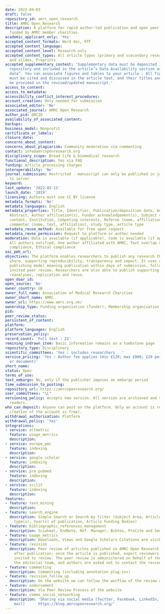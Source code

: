 ```yaml
---
date: 2022-04-03
draft: false
repository_id: amrc_open_research
title: AMRC Open Research
description: A platform for rapid author-led publication and open peer review of research
  funded by AMRC member charities
academic_applicant_only: 'Yes'
accepted_content_formats: Word doc, RTF
accepted_content_language:
accepted_content_level: Research only
accepted_content_types: All article types (primary and scecondary research), posters
  and slides, Preprints
accepted_supplementary_content: 'Supplementary data must be deposited in an approved
  repository and included in the article’s Data Availability section as “Extended
  data”. You can associate figures and tables to your article : All figures and tables
  must be cited and discussed in the article text, and their titles and legends should
  be provided in the revised/updated manuscript.'
access_to_content:
access_to_metadata:
accessibility_conflict_interest_procedures:
account_creation: Only needed for submission
associated_editor: 'No'
associated_journal: AMRC Open Research
author_pid: ORCID
availability_of_associated_content:
backups:
business_model: Nonprofit
certificate_or_labels:
closure_date:
concerns_about_content:
concerns_about_plagiarism: Community moderation via commenting
contact: info@amrcopenresearch.org
disciplinary_scope: Broad life & biomedical research
functional_description: Yes via FAQ
funding: Article processing charges
interoperability: 'No'
journal_submission: Restricted - manuscript can only be published in journal linked
  to server
keyword:
last_update: '2022-02-11'
launch_date: '2019'
licensing: Authors must use CC BY license
metadata_formats: 'No'
metadata_languages: English
metadata_properties: Title, Identifier, Publication/deposition date, Author name(s),
  Abstract, Author affiliation(s), Funder acknowledgement(s), Subject category, Full-text
  content, Institution, Competing interests, Referee (name, affiliation, referee report),
  commenter (name, text, affiliation), study type, article type
metadata_reuse_method: Available for free upon request
metadata_reuse_permission: Request to platform or author needed
moderation: Data is available (if applicable), Code is available (if applicable),
  All authors notified, One author affiliated with AMRC, Text overlap detection, Legal
  compliance, Ethical compliance
oai_pmh_url:
objectives: The platform enables researchers to publish any research they wish to
  share, supporting reproducibility, transparency and impact. It uses an open research
  publishing model meaning publication within days of submission, followed by open
  invited peer review. Researchers are also able to publish supporting data enabling
  reanalyses, replication and reuse.
open_doar_id:
open_source: 'No'
owner_country: GB
owner_full_name: Association of Medical Research Charities
owner_short_name: AMRC
owner_url: https://www.amrc.org.uk/
ownership_type: Funding organisation (funder); Membership organisation
pid:
peer_review_status:
persistent_of_content:
platform:
platform_languages: English
preservation_policy:
record_count: 'Full text : 22'
remining_indrawn_item: Basic information remains on a tombstone page
repository_type: Disciplinary
scientific_committees: 'Yes : includes researchers   '
service_pricing: 'Yes : Author fee applies (min £120; max £800; £20 per poster, slide
  or document)'
short_name:
status: Open
terms_of_use:
text_embargo: No, only if the publisher imposes an embargo period
time_submission_to_posting:
repository_url: https://amrcopenresearch.org/
user_committees: "\L"
versioning_policy: Accepts new version. All version are archieved and visible for
  readers.
who_can_deposit: Anyone can post on the platform. Only an account is required ( The
  creation of the account is free).
withdrawal_authorisation: Platform
withdrawal_policy: 'Yes'
integrations:
- service: altmetric
  feature: usage_metrics
  description:
- service: europe_pmc
  feature: indexing
  description:
- service: google_scholar
  feature: indexing
  description:
- service: pre_pubmed
  feature: indexing
  description:
- service: scilit
  feature: indexing
  description:
features:
- feature: text_mining
  description:
- feature: search_engine
  description: Simple Search or Search by filter (Subject Area, Article type(s), Study
    type(s), Year(s) of publication, Article Funding Bodies)
- feature: bibliographic_references_management
  description: Sciwheel, EndNote, Ref. Manager, Bibtex, ProCite and Sente
- feature: usage_metrics
  description: Downloads, Views and Google Scholars Citations are visible to everyone
- feature: revision
  description: Peer review of articles published in AMRC Open Research takes place
    after publication; once the article is published, expert reviewers are formally
    invited to review. The peer review is administered on behalf of the authors by
    the editorial team, and authors are asked not to contact the reviewers directly.
- feature: commenting
  description: Commenting (including annotation plug-ins)
- feature: revision_follow_up
  description: On the website we can follow the worflow of the review of the article
- feature: endorsement
  description: Via Peer Review Process of the website
- feature: comms_social_networking
  description: 'Sharing via social media (Twitter, Facebook, LinkedIn, Reddit and
    mail)      https://blog.amrcopenresearch.org/'
---
```



